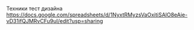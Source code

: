 Техники тест дизайна  https://docs.google.com/spreadsheets/d/1NyxtRMyzsVaOxitiSAlO8eAie-vD31ifQJMRvCFu9uI/edit?usp=sharing

